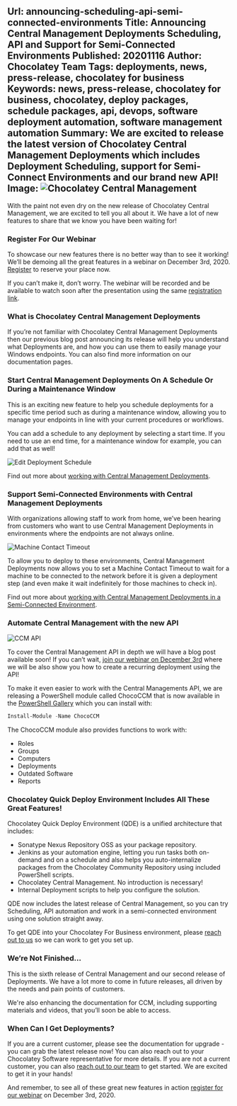 Url: announcing-scheduling-api-semi-connected-environments
Title: Announcing Central Management Deployments Scheduling, API and Support for Semi-Connected Environments
Published: 20201116
Author: Chocolatey Team
Tags: deployments, news, press-release, chocolatey for business
Keywords: news, press-release, chocolatey for business, chocolatey, deploy packages, schedule packages, api, devops, software deployment automation, software management automation
Summary: We are excited to release the latest version of Chocolatey Central Management Deployments which includes Deployment Scheduling, support for Semi-Connect Environments and our brand new API!
Image: <img src="/content/images/blog/centralmanagement.png" alt="Chocolatey Central Management" title="Chocolatey Central Management" />
---

With the paint not even dry on the new release of Chocolatey Central Management, we are excited to tell you all about it. We have a lot of new features to share that we know you have been waiting for!

### Register For Our Webinar
To showcase our new features there is no better way than to see it working! We’ll be demoing all the great features in a webinar on December 3rd, 2020. [Register](https://chocolatey.zoom.us/webinar/register/2016050271071/WN__AtcpeIbQnGACco6PE2QbA) to reserve your place now.

If you can’t make it, don’t worry. The webinar will be recorded and be available to watch soon after the presentation using the same [registration link](https://chocolatey.zoom.us/webinar/register/2016050271071/WN__AtcpeIbQnGACco6PE2QbA).

### What is Chocolatey Central Management Deployments
If you’re not familiar with Chocolatey Central Management Deployments then our previous blog post announcing its release will help you understand what Deployments are, and how you can use them to easily manage your Windows endpoints. You can also find more information on our documentation pages.

### Start Central Management Deployments On A Schedule Or During a Maintenance Window
This is an exciting new feature to help you schedule deployments for a specific time period such as during a maintenance window, allowing you to manage your endpoints in line with your current procedures or workflows.

You can add a schedule to any deployment by selecting a start time. If you need to use an end time, for a maintenance window for example, you can add that as well!

<div class="text-center"><img class="img-fluid border mb-3" src="/content/images/blog/CCM_Deployments_Edit_Schedule.gif" alt="Edit Deployment Schedule" title="Edit Deployment Schedule" /></div>

Find out more about [working with Central Management Deployments](https://chocolatey.org/docs/central-management-deployments).

### Support Semi-Connected Environments with Central Management Deployments
With organizations allowing staff to work from home, we’ve been hearing from customers who want to use Central Management Deployments in environments where the endpoints are not always online.

<div class="text-center"><img class="img-fluid border mb-3" src="/content/images/blog/CCM_Deployments_Edit_MachineContactTimeout.jpg" alt="Machine Contact Timeout" title="Machine Contact Timeout" /></div>

To allow you to deploy to these environments, Central Management Deployments now allows you to set a Machine Contact Timeout to wait for a machine to be connected to the network before it is given a deployment step (and even make it wait indefinitely for those machines to check in).

Find out more about [working with Central Management Deployments in a Semi-Connected Environment](https://chocolatey.org/docs/central-management-deployments#how-can-i-run-deployments-in-a-semi-connected-environment).

### Automate Central Management with the new API
<div class="text-center"><img class="img-fluid border mb-3" src="/content/images/blog/CCM_API.gif" alt="CCM API" title="CCM API" /></div>

To cover the Central Management API in depth we will have a blog post available soon! If you can’t wait, [join our webinar on December 3rd](https://chocolatey.zoom.us/webinar/register/2016050271071/WN__AtcpeIbQnGACco6PE2QbA) where we will be also show you how to create a recurring deployment using the API!

To make it even easier to work with the Central Managements API, we are releasing a PowerShell module called ChocoCCM that is now available in the [PowerShell Gallery](https://www.powershellgallery.com/packages/ChocoCCM) which you can install with:

```powershell
Install-Module -Name ChocoCCM
```

The ChocoCCM module also provides functions to work with:

* Roles
* Groups
* Computers
* Deployments
* Outdated Software
* Reports

### Chocolatey Quick Deploy Environment Includes All These Great Features!
Chocolatey Quick Deploy Environment (QDE) is a unified architecture that includes:

* Sonatype Nexus Repository OSS as your package repository.
* Jenkins as your automation engine, letting you run tasks both on-demand and on a schedule and also helps you auto-internalize packages from the Chocolatey Community Repository using included PowerShell scripts.
* Chocolatey Central Management. No introduction is necessary!
* Internal Deployment scripts to help you configure the solution.

QDE now includes the latest release of Central Management, so you can try Scheduling, API automation and work in a semi-connected environment using one solution straight away.

To get QDE into your Chocolatey For Business environment, please [reach out to us](https://chocolatey.org/contact/quick-deployment) so we can work to get you set up.

### We’re Not Finished...
This is the sixth release of Central Management and our second release of Deployments. We have a lot more to come in future releases, all driven by the needs and pain points of customers.

We're also enhancing the documentation for CCM, including supporting materials and videos, that you’ll soon be able to access.

### When Can I Get Deployments?
If you are a current customer, please see the documentation for upgrade - you can grab the latest release now! You can also reach out to your Chocolatey Software representative for more details. If you are not a current customer, you can also [reach out to our team](https://chocolatey.org/contact/trial) to get started. We are excited to get it in your hands!

And remember, to see all of these great new features in action [register for our webinar](https://chocolatey.zoom.us/webinar/register/2016050271071/WN__AtcpeIbQnGACco6PE2QbA) on December 3rd, 2020.